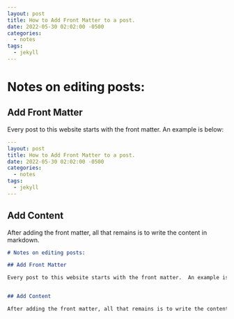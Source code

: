 ```yaml
---
layout: post
title: How to Add Front Matter to a post.
date: 2022-05-30 02:02:00 -0500
categories:
  - notes
tags:
  - jekyll
---
```


# Notes on editing posts:

## Add Front Matter 

Every post to this website starts with the front matter.  An example is below:

```yaml
---
layout: post
title: How to Add Front Matter to a post.
date: 2022-05-30 02:02:00 -0500
categories:
  - notes
tags:
  - jekyll
---
```

## Add Content

After adding the front matter, all that remains is to write the content in markdown.

```md
# Notes on editing posts:

## Add Front Matter 

Every post to this website starts with the front matter.  An example is below:


## Add Content

After adding the front matter, all that remains is to write the content in markdown.
```